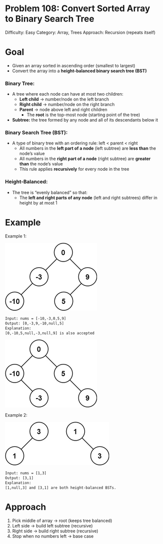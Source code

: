 # Problem 108: Convert Sorted Array to Binary Search Tree
Difficulty: Easy
Category: Array, Trees
Approach: Recursion (repeats itself)

# Goal
- Given an array sorted in ascending order (smallest to largest)  
- Convert the array into a **height-balanced binary search tree (BST)**

### Binary Tree:
- A tree where each node can have at most two children:
  - **Left child** → number/node on the left branch  
  - **Right child** → number/node on the right branch  
  - **Parent** → node above left and right children  
    - The **root** is the top-most node (starting point of the tree)  
- **Subtree:** the tree formed by any node and all of its descendants below it

### Binary Search Tree (BST):
- A type of binary tree with an ordering rule: left < parent < right
  - All numbers in the **left part of a node** (left subtree) are **less than** the node’s value  
  - All numbers in the **right part of a node** (right subtree) are **greater than** the node’s value  
  - This rule applies **recursively** for every node in the tree

### Height-Balanced:
- The tree is “evenly balanced” so that:
  - The **left and right parts of any node** (left and right subtrees) differ in height by at most 1  


# Example
Example 1:

![alt text](image.png)

    Input: nums = [-10,-3,0,5,9]
    Output: [0,-3,9,-10,null,5]
    Explanation:
    [0,-10,5,null,-3,null,9] is also accepted

![alt text](image-1.png)

Example 2:

![alt text](image-2.png)

    Input: nums = [1,3]
    Output: [3,1]
    Explanation: 
    [1,null,3] and [3,1] are both height-balanced BSTs.

# Approach  
1. Pick middle of array → root (keeps tree balanced)  
2. Left side → build left subtree (recursive)  
3. Right side → build right subtree (recursive)  
4. Stop when no numbers left → base case 